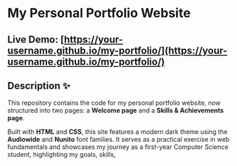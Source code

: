 # My Personal Portfolio Website

**Live Demo:** [https://your-username.github.io/my-portfolio/](https://your-username.github.io/my-portfolio/)
---

## Description ✨

This repository contains the code for my personal portfolio website, now structured into two pages: a **Welcome page** and a **Skills & Achievements page**.

Built with **HTML** and **CSS**, this site features a modern dark theme using the **Audiowide** and **Nunito** font families. It serves as a practical exercise in web fundamentals and showcases my journey as a first-year Computer Science student, highlighting my goals, skills,
